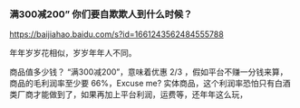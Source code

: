 ### 满300减200” 你们要自欺欺人到什么时候？
https://baijiahao.baidu.com/s?id=1661243562484555788

年年岁岁花相似，岁岁年年人不同。

商品值多少钱？
“满300减200”，意味着优惠 2/3 ，假如平台不赚一分钱来算，商品的毛利润率至少要 66%，Excuse me? 实体商品，这个利润率恐怕只有白酒类厂商才能做到了，如果再加上平台利润，运费等，还年年这么玩，
